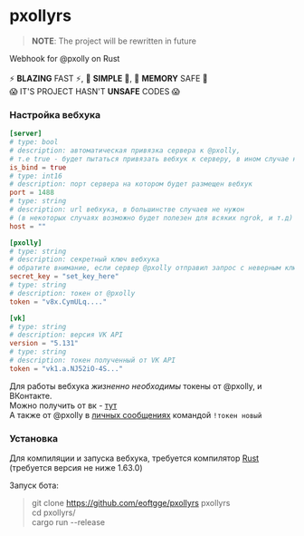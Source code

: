 # pxollyrs
> **NOTE**: The project will be rewritten in future

Webhook for @pxolly on Rust <br> <br>
⚡ **BLAZING** FAST ⚡, 👀 **SIMPLE** 👀, 🚀 **MEMORY** SAFE 🚀 <br>
😱 IT'S PROJECT HASN'T **UNSAFE** CODES 😱

### Настройка вебхука 
```toml
[server]
# type: bool
# description: автоматическая привязка сервера к @pxolly,
# т.е true - будет пытаться привязать вебхук к серверу, в ином случае ничего не произойдет 
is_bind = true
# type: int16
# description: порт сервера на котором будет размещен вебхук
port = 1488
# type: string
# description: url вебхука, в большинстве случаев не нужон 
# (в некоторых случаях возможно будет полезен для всяких ngrok, и т.д)
host = ""

[pxolly]
# type: string
# description: секретный ключ вебхука 
# обратите внимание, если сервер @pxolly отправил запрос с неверным ключом, то вебхук вернет ответ с `locked`
secret_key = "set_key_here"
# type: string
# description: токен от @pxolly
token = "v8x.CymULq...."

[vk]
# type: string
# description: версия VK API
version = "5.131"
# type: string
# description: токен полученный от VK API
token = "vk1.a.NJ52iO-4S..."
```

Для работы вебхука *жизненно необходимы* токены от @pxolly, и ВКонтакте. <br>
Можно получить от вк - [тут](https://vkhost.github.io) <br>
А также от @pxolly в [личных сообщениях](https://vk.me/pxolly) командой `!токен новый` <br>

### Установка
Для компиляции и запуска вебхука, требуется компилятор [Rust](https://www.rust-lang.org/ru/tools/install) (требуется версия не ниже 1.63.0)

Запуск бота:
> git clone https://github.com/eoftgge/pxollyrs pxollyrs <br/>
> cd pxollyrs/ <br/>
> cargo run --release <br/>
